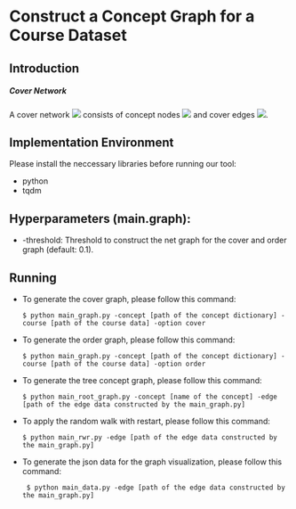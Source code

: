 # Construct a Concept Graph for a Course Dataset

## Introduction

##### Cover Network
A cover network <img src="https://render.githubusercontent.com/render/math?math=\mathcal{G}^c"> consists of concept nodes <img src="https://render.githubusercontent.com/render/math?math=\mathcal{P}"> and cover edges <img src="https://render.githubusercontent.com/render/math?math=\mathcal{L}^c \in \mathcal{P} \times \mathcal{P}">.

## Implementation Environment

Please install the neccessary libraries before running our tool:

- python
- tqdm

## Hyperparameters (main.graph):

* -threshold: Threshold to construct the net graph for the cover and order graph (default: 0.1). 

## Running
      
- To generate the cover graph, please follow this command: 

      $ python main_graph.py -concept [path of the concept dictionary] -course [path of the course data] -option cover

- To generate the order graph, please follow this command: 

      $ python main_graph.py -concept [path of the concept dictionary] -course [path of the course data] -option order
      
- To generate the tree concept graph, please follow this command:

      $ python main_root_graph.py -concept [name of the concept] -edge [path of the edge data constructed by the main_graph.py]
      
- To apply the random walk with restart, please follow this command:

      $ python main_rwr.py -edge [path of the edge data constructed by the main_graph.py]
      
- To generate the json data for the graph visualization, please follow this command:
      
       $ python main_data.py -edge [path of the edge data constructed by the main_graph.py]

